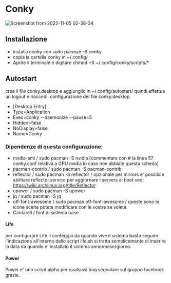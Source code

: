 # Conky

![Screenshot from 2022-11-05 02-38-34](https://user-images.githubusercontent.com/117321045/200097466-838d4e2c-5bc2-43c3-8257-56d5a3c14ba3.png)


## Installazione
- installa conky con sudo pacman -S conky
- copia la cartella conky in ~/.config/
- Aprire il terminale e digitare chmod +X ~/.config/conky/scripts/*

## Autostart
crea il file conky.desktop e aggiungilo in ~/.config/autostart/ quindi effettua un logout e riaccedi.
configurazione del file conky.desktop
- [Desktop Entry]
- Type=Application
- Exec=conky --daemonize --pause=5
- Hidden=false
- NoDisplay=false
- Name=Conky


### Dipendenze di questa configurazione:

- nvidia-smi / sudo pacman -S nvidia [commentare con # la linea 57 conky.conf relativa a GPU nvidia in caso non abbiate questa scheda]
- pacman-contrib / sudo pacman -S pacman-contrib
- reflector / sudo pacman -S reflector / opzionale per mirrors e' possibile abilitare reflector.service per aggiornare i servers al boot vedi https://wiki.archlinux.org/title/Reflector
- upower / sudo pacman -S upower
- jq / sudo pacman -S jq
- otf-font-awesome / sudo pacman otf-font-awesome / queste sono le icone scelte potete modificare con le vostre se volete.
- Cantarell / font di sistema base

#### Life 
per configurare Life il conteggio da quando vive il sistema basta seguire l'indicazione all'interno dello script life.sh si tratta semplicemente di inserire la data da quando e' installato il sistema anno/mese/giorno.

#### Power 
Power e' uno script alpha per qualsiasi bug segnalare sul gruppo facebook grazie.
